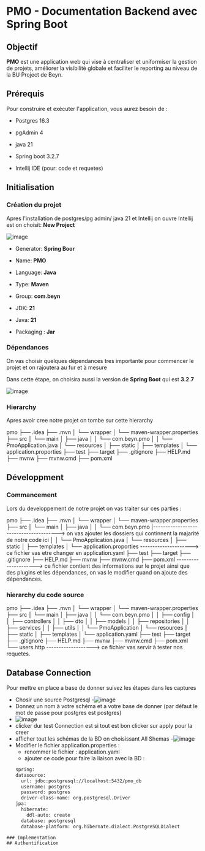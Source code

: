 
# PMO - Documentation Backend avec Spring Boot

## Objectif

**PMO** est une application web qui vise à centraliser et uniformiser la gestion de projets, améliorer la visibilité globale et faciliter le reporting au niveau de la BU Project de Beyn.

## Prérequis
Pour construire et exécuter l'application, vous aurez besoin de :

- Postgres 16.3

- pgAdmin 4

- java 21

- Spring boot 3.2.7

- Intellij IDE (pour: code et requetes)

## Initialisation 

### Création du projet

Apres l'installation de postgres/pg admin/ java 21 et Intellij on ouvre Intellij est on choisit: **New Project**

![image](https://github.com/maria-bd/maria-bd/assets/135654272/3c6e5821-c77d-446a-be40-a4fa7adeb686)

- Generator: **Spring Boor**

- Name: **PMO** 

- Language: **Java**

- Type: **Maven**

- Group: **com.beyn**

- JDK: **21**

- Java: **21**

- Packaging : **Jar**


### Dépendances
On vas choisir quelques dépendances tres importante pour commencer le projet et on rajoutera au fur et à mesure

Dans cette étape, on choisira aussi la version de **Spring Boot** qui est **3.2.7**

![image](https://github.com/maria-bd/maria-bd/assets/135654272/81dd236c-54c9-47c1-b4f1-63a3a4d2efac)

### Hierarchy
Apres avoir cree notre projet on tombe sur cette hierarchy

pmo
├── .idea
├── .mvn
│   └── wrapper
│       └── maven-wrapper.properties
├── src
│   └── main
│       ├── java
│       │   └── com.beyn.pmo
│       │       └── PmoApplication.java
│       └── resources
│           ├── static
│           ├── templates
│           └── application.proporties
├── test
├── target
├── .gitignore
├── HELP.md
├── mvnw
├── mvnw.cmd
├── pom.xml



## Développment
### Commancement
Lors du developpement de notre projet on vas traiter sur ces parties : 

pmo
├── .idea
├── .mvn
│   └── wrapper
│       └── maven-wrapper.properties
├── src
│   └── main
│       ├── java
│       │   └── com.beyn.pmo
                |---------------------------------------> on vas ajouter les dossiers qui continnent la majarité de notre code ici
│       │       └── PmoApplication.java
│       └── resources
│           ├── static
│           ├── templates
│           └── application.proporties ---------------------> ce fichier vas etre changer en application.yaml
├── test
├── target
├── .gitignore
├── HELP.md
├── mvnw
├── mvnw.cmd
├── pom.xml ---------------------> ce fichier contient des informations sur le projet ainsi que des plugins et les dépendances, on vas le modifier quand on ajoute des dépendances.

### hierarchy du code source
pmo
├── .idea
├── .mvn
│   └── wrapper
│       └── maven-wrapper.properties
├── src
│   └── main
│       ├── java
│       │   └── com.beyn.pmo
│       │       ├── config
│       │       ├── controllers
│       │       ├── dto
│       │       ├── models
│       │       ├── repositories
│       │       ├── services
│       │       ├── utils
│       │       └── PmoApplication
│       └── resources
│           ├── static
│           ├── templates
│           └── application.yaml
├── test
├── target
├── .gitignore
├── HELP.md
├── mvnw
├── mvnw.cmd
├── pom.xml
└── users.http -------------------> ce fichier vas servir à tester nos requetes.
## Database Connection 
Pour mettre en place a base de donner suivez les étapes dans les captures
- Chosir une source Postgresql
-![image](https://github.com/maria-bd/maria-bd/assets/135654272/2eb3ff46-17a0-49b7-aab0-abedc9f05df7)
- Donnez un nom à votre schéma et a votre base de donner (par défaut le mot de passe pour postgres est postgres)
- ![image](https://github.com/maria-bd/maria-bd/assets/135654272/236e26ee-d989-488d-adbb-12bc2c069e21)
- clicker dur test Connection est si tout est bon clicker sur apply pour la creer
- afficher tout les schémas de la BD on choisissant All Shemas
-![image](https://github.com/maria-bd/maria-bd/assets/135654272/504116c5-4e27-47d9-b5bc-ec337fd341fa)
- Modifier le fichier application.properties :
   - renommer le fichier : application.yaml
   - ajouter ce code pour faire la liaison avec la BD :
  ```bash
  spring:
  datasource:
    url: jdbc:postgresql://localhost:5432/pmo_db
    username: postgres
    password: postgres
    driver-class-name: org.postgresql.Driver
  jpa:
    hibernate:
      ddl-auto: create
    database: postgresql
    database-platform: org.hibernate.dialect.PostgreSQLDialect
```
### Implementation
## Authentification 


